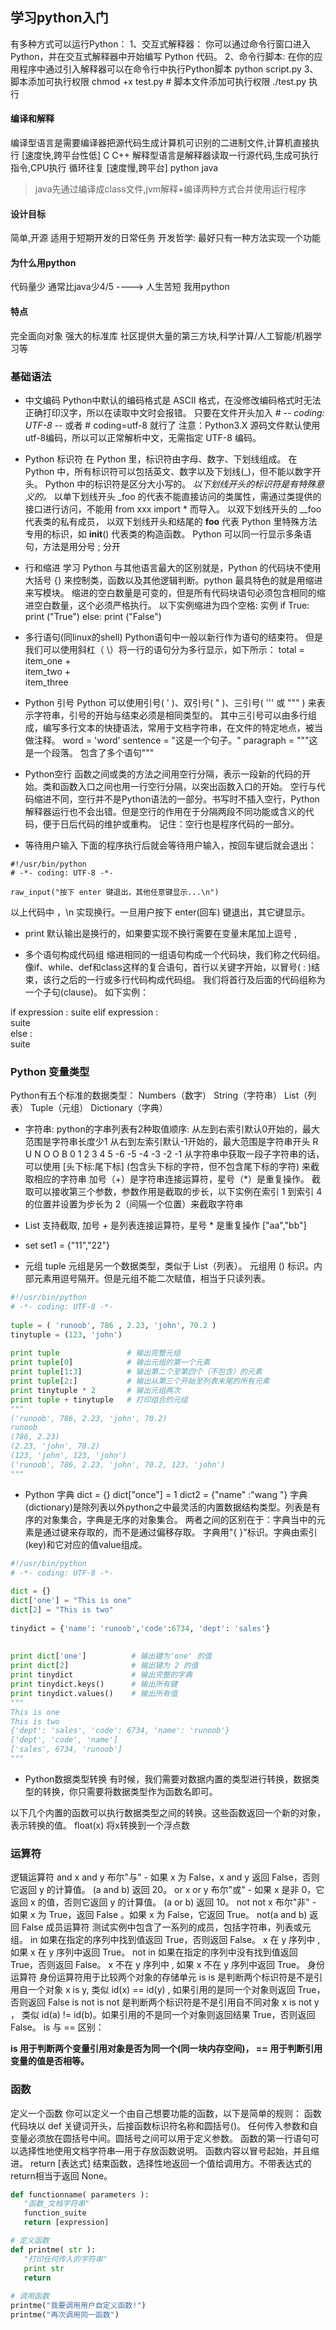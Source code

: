 ## 学习python入门
有多种方式可以运行Python：
1、交互式解释器： 你可以通过命令行窗口进入 Python，并在交互式解释器中开始编写 Python 代码。
2、命令行脚本: 在你的应用程序中通过引入解释器可以在命令行中执行Python脚本 python script.py
3、脚本添加可执行权限 chmod +x test.py     # 脚本文件添加可执行权限   ./test.py 执行

#### 编译和解释
编译型语言是需要编译器把源代码生成计算机可识别的二进制文件,计算机直接执行 [速度快,跨平台性低] C C++
解释型语言是解释器读取一行源代码,生成可执行指令,CPU执行 循环往复  [速度慢,跨平台]  python  java
> java先通过编译成class文件,jvm解释+编译两种方式合并使用运行程序

#### 设计目标
简单,开源
适用于短期开发的日常任务 
开发哲学: 最好只有一种方法实现一个功能

#### 为什么用python
代码量少  通常比java少4/5         ----> 人生苦短 我用python

#### 特点
完全面向对象
强大的标准库
社区提供大量的第三方块,科学计算/人工智能/机器学习等

### 基础语法
- 中文编码
Python中默认的编码格式是 ASCII 格式，在没修改编码格式时无法正确打印汉字，所以在读取中文时会报错。
只要在文件开头加入 # -*- coding: UTF-8 -*- 或者 # coding=utf-8 就行了
注意：Python3.X 源码文件默认使用utf-8编码，所以可以正常解析中文，无需指定 UTF-8 编码。

- Python 标识符
在 Python 里，标识符由字母、数字、下划线组成。
在 Python 中，所有标识符可以包括英文、数字以及下划线(_)，但不能以数字开头。
Python 中的标识符是区分大小写的。
*以下划线开头的标识符是有特殊意义的。*
以单下划线开头 _foo 的代表不能直接访问的类属性，需通过类提供的接口进行访问，不能用 from xxx import * 而导入。
以双下划线开头的 __foo 代表类的私有成员，
以双下划线开头和结尾的 __foo__ 代表 Python 里特殊方法专用的标识，如 __init__() 代表类的构造函数。
Python 可以同一行显示多条语句，方法是用分号 ; 分开

- 行和缩进
学习 Python 与其他语言最大的区别就是，Python 的代码块不使用大括号 {} 来控制类，函数以及其他逻辑判断。python 最具特色的就是用缩进来写模块。
缩进的空白数量是可变的，但是所有代码块语句必须包含相同的缩进空白数量，这个必须严格执行。
以下实例缩进为四个空格:
实例
if True:
    print ("True")
else:
    print ("False")

- 多行语句(同linux的shell)
Python语句中一般以新行作为语句的结束符。
但是我们可以使用斜杠（ \）将一行的语句分为多行显示，如下所示：
total = item_one + \
        item_two + \
        item_three

- Python 引号
Python 可以使用引号( ' )、双引号( " )、三引号( ''' 或 """ ) 来表示字符串，引号的开始与结束必须是相同类型的。
其中三引号可以由多行组成，编写多行文本的快捷语法，常用于文档字符串，在文件的特定地点，被当做注释。
word = 'word'
sentence = "这是一个句子。"
paragraph = """这是一个段落。
包含了多个语句"""

- Python空行
函数之间或类的方法之间用空行分隔，表示一段新的代码的开始。类和函数入口之间也用一行空行分隔，以突出函数入口的开始。
空行与代码缩进不同，空行并不是Python语法的一部分。书写时不插入空行，Python解释器运行也不会出错。但是空行的作用在于分隔两段不同功能或含义的代码，便于日后代码的维护或重构。
记住：空行也是程序代码的一部分。

- 等待用户输入
下面的程序执行后就会等待用户输入，按回车键后就会退出：
```
#!/usr/bin/python
# -*- coding: UTF-8 -*-

raw_input("按下 enter 键退出，其他任意键显示...\n")
```
以上代码中 ，\n 实现换行。一旦用户按下 enter(回车) 键退出，其它键显示。

- print 默认输出是换行的，如果要实现不换行需要在变量末尾加上逗号 ,

- 多个语句构成代码组
缩进相同的一组语句构成一个代码块，我们称之代码组。
像if、while、def和class这样的复合语句，首行以关键字开始，以冒号( : )结束，该行之后的一行或多行代码构成代码组。
我们将首行及后面的代码组称为一个子句(clause)。
如下实例：

if expression : 
   suite 
elif expression :  
   suite  
else :  
   suite 

### Python 变量类型
Python有五个标准的数据类型：
Numbers（数字）
String（字符串）
List（列表）
Tuple（元组）
Dictionary（字典）

- 字符串:
python的字串列表有2种取值顺序:
从左到右索引默认0开始的，最大范围是字符串长度少1
从右到左索引默认-1开始的，最大范围是字符串开头
R   U  N  O  O  B
0   1  2  3  4  5
-6 -5 -4 -3 -2 -1
从字符串中获取一段子字符串的话，可以使用 [头下标:尾下标]   (包含头下标的字符，但不包含尾下标的字符) 来截取相应的字符串
加号（+）是字符串连接运算符，星号（*）是重复操作。
截取可以接收第三个参数，参数作用是截取的步长，以下实例在索引 1 到索引 4 的位置并设置为步长为 2（间隔一个位置）来截取字符串

- List
支持截取, 加号 + 是列表连接运算符，星号 * 是重复操作 ["aa","bb"]

- set
set1 = {"11","22"}  

- 元组 tuple
元组是另一个数据类型，类似于 List（列表）。
元组用 () 标识。内部元素用逗号隔开。但是元组不能二次赋值，相当于只读列表。
```python
#!/usr/bin/python
# -*- coding: UTF-8 -*-
 
tuple = ( 'runoob', 786 , 2.23, 'john', 70.2 )
tinytuple = (123, 'john')
 
print tuple               # 输出完整元组
print tuple[0]            # 输出元组的第一个元素
print tuple[1:3]          # 输出第二个至第四个（不包含）的元素 
print tuple[2:]           # 输出从第三个开始至列表末尾的所有元素
print tinytuple * 2       # 输出元组两次
print tuple + tinytuple   # 打印组合的元组
"""
('runoob', 786, 2.23, 'john', 70.2)
runoob
(786, 2.23)
(2.23, 'john', 70.2)
(123, 'john', 123, 'john')
('runoob', 786, 2.23, 'john', 70.2, 123, 'john')
"""
```

- Python 字典
dict = {} dict["once"] = 1
dict2 = {"name" :"wang "}
字典(dictionary)是除列表以外python之中最灵活的内置数据结构类型。列表是有序的对象集合，字典是无序的对象集合。
两者之间的区别在于：字典当中的元素是通过键来存取的，而不是通过偏移存取。
字典用"{ }"标识。字典由索引(key)和它对应的值value组成。
```python
#!/usr/bin/python
# -*- coding: UTF-8 -*-
 
dict = {}
dict['one'] = "This is one"
dict[2] = "This is two"
 
tinydict = {'name': 'runoob','code':6734, 'dept': 'sales'}
 
 
print dict['one']          # 输出键为'one' 的值
print dict[2]              # 输出键为 2 的值
print tinydict             # 输出完整的字典
print tinydict.keys()      # 输出所有键
print tinydict.values()    # 输出所有值
"""
This is one
This is two
{'dept': 'sales', 'code': 6734, 'name': 'runoob'}
['dept', 'code', 'name']
['sales', 6734, 'runoob']
"""
```

- Python数据类型转换
有时候，我们需要对数据内置的类型进行转换，数据类型的转换，你只需要将数据类型作为函数名即可。

以下几个内置的函数可以执行数据类型之间的转换。这些函数返回一个新的对象，表示转换的值。
float(x)   将x转换到一个浮点数

### 运算符
逻辑运算符
and	x and y	布尔"与" - 如果 x 为 False，x and y 返回 False，否则它返回 y 的计算值。	(a and b) 返回 20。
or	x or y	布尔"或" - 如果 x 是非 0，它返回 x 的值，否则它返回 y 的计算值。	(a or b) 返回 10。
not	not x	布尔"非" - 如果 x 为 True，返回 False 。如果 x 为 False，它返回 True。	not(a and b) 返回 False
成员运算符 
测试实例中包含了一系列的成员，包括字符串，列表或元组。
in	如果在指定的序列中找到值返回 True，否则返回 False。	x 在 y 序列中 , 如果 x 在 y 序列中返回 True。
not in	如果在指定的序列中没有找到值返回 True，否则返回 False。	x 不在 y 序列中 , 如果 x 不在 y 序列中返回 True。
身份运算符
身份运算符用于比较两个对象的存储单元
is	is 是判断两个标识符是不是引用自一个对象	x is y, 类似 id(x) == id(y) , 如果引用的是同一个对象则返回 True，否则返回 False
is not	is not 是判断两个标识符是不是引用自不同对象	x is not y ， 类似 id(a) != id(b)。如果引用的不是同一个对象则返回结果 True，否则返回 False。
is 与 == 区别：

**is 用于判断两个变量引用对象是否为同一个(同一块内存空间)， == 用于判断引用变量的值是否相等。**

### 函数
定义一个函数
你可以定义一个由自己想要功能的函数，以下是简单的规则：
函数代码块以 def 关键词开头，后接函数标识符名称和圆括号()。
任何传入参数和自变量必须放在圆括号中间。圆括号之间可以用于定义参数。
函数的第一行语句可以选择性地使用文档字符串—用于存放函数说明。
函数内容以冒号起始，并且缩进。
return [表达式] 结束函数，选择性地返回一个值给调用方。不带表达式的return相当于返回 None。
```python
def functionname( parameters ):
   "函数_文档字符串"
   function_suite
   return [expression]

# 定义函数
def printme( str ):
   "打印任何传入的字符串"
   print str
   return
 
# 调用函数
printme("我要调用用户自定义函数!")
printme("再次调用同一函数")
```

